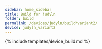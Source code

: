 ```yaml
---
sidebar: home_sidebar
title: Build for judyln
folder: build
permalink: /devices/judyln/build/variant2/
device: judyln_variant2
---
```

{% include templates/device_build.md %}
